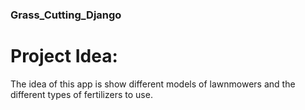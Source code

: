 ### Grass_Cutting_Django

# Project Idea:
The idea of this app is show different models of lawnmowers and the different types of fertilizers to use.